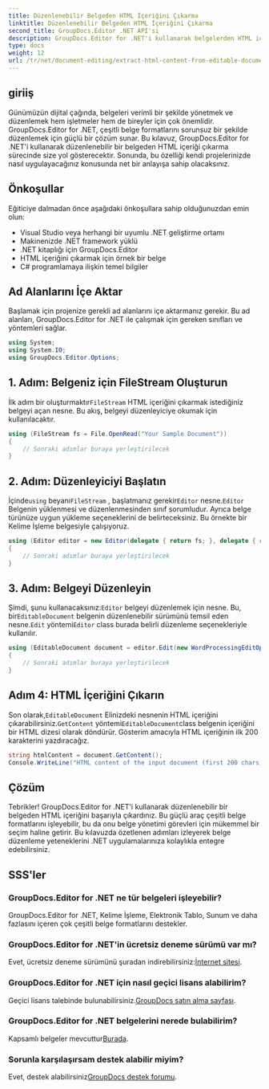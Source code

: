 ```yaml
---
title: Düzenlenebilir Belgeden HTML İçeriğini Çıkarma
linktitle: Düzenlenebilir Belgeden HTML İçeriğini Çıkarma
second_title: GroupDocs.Editor .NET API'si
description: GroupDocs.Editor for .NET'i kullanarak belgelerden HTML içeriğini zahmetsizce çıkarın. Sorunsuz entegrasyon ve belge yönetimi için ayrıntılı kılavuzumuzu takip edin.
type: docs
weight: 12
url: /tr/net/document-editing/extract-html-content-from-editable-document/
---
```

## giriiş
Günümüzün dijital çağında, belgeleri verimli bir şekilde yönetmek ve düzenlemek hem işletmeler hem de bireyler için çok önemlidir. GroupDocs.Editor for .NET, çeşitli belge formatlarını sorunsuz bir şekilde düzenlemek için güçlü bir çözüm sunar. Bu kılavuz, GroupDocs.Editor for .NET'i kullanarak düzenlenebilir bir belgeden HTML içeriği çıkarma sürecinde size yol gösterecektir. Sonunda, bu özelliği kendi projelerinizde nasıl uygulayacağınız konusunda net bir anlayışa sahip olacaksınız.
## Önkoşullar
Eğiticiye dalmadan önce aşağıdaki önkoşullara sahip olduğunuzdan emin olun:
- Visual Studio veya herhangi bir uyumlu .NET geliştirme ortamı
- Makinenizde .NET framework yüklü
- .NET kitaplığı için GroupDocs.Editor
- HTML içeriğini çıkarmak için örnek bir belge
- C# programlamaya ilişkin temel bilgiler
## Ad Alanlarını İçe Aktar
Başlamak için projenize gerekli ad alanlarını içe aktarmanız gerekir. Bu ad alanları, GroupDocs.Editor for .NET ile çalışmak için gereken sınıfları ve yöntemleri sağlar.
```csharp
using System;
using System.IO;
using GroupDocs.Editor.Options;
```
## 1. Adım: Belgeniz için FileStream Oluşturun
İlk adım bir oluşturmaktır`FileStream` HTML içeriğini çıkarmak istediğiniz belgeyi açan nesne. Bu akış, belgeyi düzenleyiciye okumak için kullanılacaktır.
```csharp
using (FileStream fs = File.OpenRead("Your Sample Document"))
{
    // Sonraki adımlar buraya yerleştirilecek
}
```
## 2. Adım: Düzenleyiciyi Başlatın
 İçinde`using` beyanı`FileStream` , başlatmanız gerekir`Editor` nesne.`Editor` Belgenin yüklenmesi ve düzenlenmesinden sınıf sorumludur. Ayrıca belge türünüze uygun yükleme seçeneklerini de belirteceksiniz. Bu örnekte bir Kelime İşleme belgesiyle çalışıyoruz.
```csharp
using (Editor editor = new Editor(delegate { return fs; }, delegate { return new WordProcessingLoadOptions(); }))
{
    // Sonraki adımlar buraya yerleştirilecek
}
```
## 3. Adım: Belgeyi Düzenleyin
 Şimdi, şunu kullanacaksınız:`Editor` belgeyi düzenlemek için nesne. Bu, bir`EditableDocument` belgenin düzenlenebilir sürümünü temsil eden nesne.`Edit` yöntemi`Editor` class burada belirli düzenleme seçenekleriyle kullanılır.
```csharp
using (EditableDocument document = editor.Edit(new WordProcessingEditOptions()))
{
    // Sonraki adımlar buraya yerleştirilecek
}
```
## Adım 4: HTML İçeriğini Çıkarın
 Son olarak,`EditableDocument` Elinizdeki nesnenin HTML içeriğini çıkarabilirsiniz.`GetContent` yöntemi`EditableDocument`class belgenin içeriğini bir HTML dizesi olarak döndürür. Gösterim amacıyla HTML içeriğinin ilk 200 karakterini yazdıracağız.
```csharp
string htmlContent = document.GetContent();
Console.WriteLine("HTML content of the input document (first 200 chars): {0}", htmlContent.Substring(0, 200));
```

## Çözüm
Tebrikler! GroupDocs.Editor for .NET'i kullanarak düzenlenebilir bir belgeden HTML içeriğini başarıyla çıkardınız. Bu güçlü araç çeşitli belge formatlarını işleyebilir, bu da onu belge yönetimi görevleri için mükemmel bir seçim haline getirir. Bu kılavuzda özetlenen adımları izleyerek belge düzenleme yeteneklerini .NET uygulamalarınıza kolaylıkla entegre edebilirsiniz.
## SSS'ler
### GroupDocs.Editor for .NET ne tür belgeleri işleyebilir?
GroupDocs.Editor for .NET, Kelime İşleme, Elektronik Tablo, Sunum ve daha fazlasını içeren çok çeşitli belge formatlarını destekler.
### GroupDocs.Editor for .NET'in ücretsiz deneme sürümü var mı?
 Evet, ücretsiz deneme sürümünü şuradan indirebilirsiniz:[İnternet sitesi](https://releases.groupdocs.com/).
### GroupDocs.Editor for .NET için nasıl geçici lisans alabilirim?
 Geçici lisans talebinde bulunabilirsiniz.[GroupDocs satın alma sayfası](https://purchase.groupdocs.com/temporary-license/).
### GroupDocs.Editor for .NET belgelerini nerede bulabilirim?
 Kapsamlı belgeler mevcuttur[Burada](https://reference.groupdocs.com/editor/net/).
### Sorunla karşılaşırsam destek alabilir miyim?
 Evet, destek alabilirsiniz[GroupDocs destek forumu](https://forum.groupdocs.com/c/editor/20).